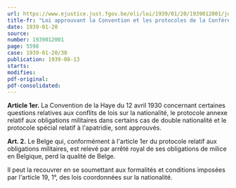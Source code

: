 ```yaml
---
url: https://www.ejustice.just.fgov.be/eli/loi/1939/01/20/1939012001/justel
title-fr: "Loi approuvant la Convention et les protocoles de la Conférence de la Haye 1930 pour la codification du droit international concernant la nationalité. Voir modification(s)"
date: 1939-01-20
source:
number: 1939012001
page: 5598
case: 1939-01-20/30
publication: 1939-08-13
starts:
modifies:
pdf-original:
pdf-consolidated:
---
```


**Article 1er.** La Convention de la Haye du 12 avril 1930 concernant certaines questions relatives aux conflits de lois sur la nationalité, le protocole annexe relatif aux obligations militaires dans certains cas de double nationalité et le protocole spécial relatif à l'apatridie, sont approuvés.

**Art. 2.** Le Belge qui, conformément à l'article 1er du protocole relatif aux obligations militaires, est relevé par arrêté royal de ses obligations de milice en Belgique, perd la qualité de Belge.

Il peut la recouvrer en se soumettant aux formalités et conditions imposées par l'article 19, 1°, des lois coordonnées sur la nationalité.
